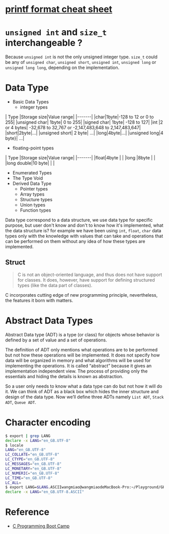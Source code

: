 # [printf format cheat sheet](https://alvinalexander.com/programming/printf-format-cheat-sheet)

# `unsigned int` and `size_t` interchangeable ?
Because `unsigned int` is not the only unsigned integer type. `size_t` could be any of `unsigned char`, `unsigned short`, `unsigned int`, `unsigned long` or `unsigned long long`, depending on the implementation.

# Data Type
* Basic Data Types
  * integer types

| Type |Storage size|Value range|
|-------|
|char|1byte|-128 to 12 or 0 to 255|
|unsigned char| 1byte| 0 to 255|
|signed char| 1byte| -128 to 127|
|int |2 or 4 bytes| -32,678 to 32,767 or  -2,147,483,648 to 2,147,483,647|
|short|2byte|...|
|unsigned short| 2 byte| ...|
|long|4byte|...|
|unsigned long|4 byte}|  ...|

  * floating-point types

| Type |Storage size|Value range|
|-------|
|float|4byte |  |
|long |8byte | |
|long double|10 byte| | |
* Enumerated Types
* The Type Void
* Derived Data Type
  * Pointer types
  * Array types
  * Structure types
  * Union types
  * Function types

Data type correspond to a data structure, we use data type for specific purpose, but user don't know and don't to know how it's implemented, what the data structure is? for example we have been using `int`, `float`, `char` data types only with the knowledge with values that can take and operations that can be performed on them without any idea of how these types are implemented.

## Struct
> C is not an object-oriented language, and thus does not have support for classes. It does, however, have support for defining structured types (like the data part of classes).

C incorporates cutting edge of new programming principle, nevertheless, the features it born with matters.

[](https://www.cs.swarthmore.edu/~newhall/cs31/resources/C-structs_pointers.php)

# Abstract Data Types
Abstract Data type (ADT) is a type (or class) for objects whose behavior is defined by a set of value and a set of operations.

The definition of ADT only mentions what operations are to be performed but not how these operations will be implemented. It does not specify how data will be organized in memory and what algorithms will be used for implementing the operations. It is called “abstract” because it gives an implementation independent view. The process of providing only the essentials and hiding the details is known as abstraction.

So a user only needs to know what a data type can do but not how it will do it. We can think of ADT as a black box which hides the inner structure and design of the data type. Now we’ll define three ADTs namely `List ADT`, `Stack ADT`, `Queue ADT`.

# Character encoding
```sh
$ export | grep LANG
declare -x LANG="en_GB.UTF-8"
$ locale
LANG="en_GB.UTF-8"
LC_COLLATE="en_GB.UTF-8"
LC_CTYPE="en_GB.UTF-8"
LC_MESSAGES="en_GB.UTF-8"
LC_MONETARY="en_GB.UTF-8"
LC_NUMERIC="en_GB.UTF-8"
LC_TIME="en_GB.UTF-8"
LC_ALL=
$ export LANG=$LANG.ASCIIwangmiao@wangmiaodeMacBook-Pro:~/Playground/GH/$ export | grep LANG
declare -x LANG="en_GB.UTF-8.ASCII"

```
# Reference
* [C Programming Boot Camp](https://www.gribblelab.org/CBootCamp/)
